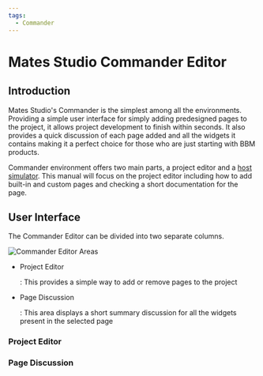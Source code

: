```yaml
---
tags:
  - Commander
---
```


# Mates Studio Commander Editor


## Introduction

Mates Studio's Commander is the simplest among all the environments. Providing a simple user interface for simply adding predesigned pages to the project, it allows project development to finish within seconds. It also provides a quick discussion of each page added and all the widgets it contains making it a perfect choice for those who are just starting with BBM products.

Commander environment offers two main parts, a project editor and a [host simulator](mates-controller-interface.md). This manual will focus on the project editor including how to add built-in and custom pages and checking a short documentation for the page.


## User Interface

The Commander Editor can be divided into two separate columns.

![Commander Editor Areas](img/commander-editor-areas.jpg)

- Project Editor

    :   This provides a simple way to add or remove pages to the project

- Page Discussion

    :   This area displays a short summary discussion for all the widgets present in the selected page


### Project Editor


### Page Discussion


